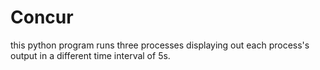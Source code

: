 # Concur
this python program runs three processes displaying out each process's output  in a different time interval of 5s.
